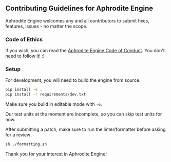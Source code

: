 ## Contributing Guidelines for Aphrodite Engine

Aphrodite Engine welcomes any and all contributors to submit fixes, features, issues - no matter the scope.

### Code of Ethics
If you wish, you can read the [Aphrodite Engine Code of Conduct](./CODE_OF_CONDUCT.md). You don't need to follow it! :)

### Setup
For development, you will need to build the engine from source.

```sh
pip install -e .
pip install -r requirements/dev.txt
```

Make sure you build in editable mode with `-e`.

Our test units at the moment are incomplete, so you can skip test units for now.

After submitting a patch, make sure to run the linter/formatter before asking for a review:

```sh
sh ./formatting.sh
```

Thank you for your interest in Aphrodite Engine!